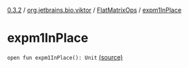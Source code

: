 [0.3.2](../../index.md) / [org.jetbrains.bio.viktor](../index.md) / [FlatMatrixOps](index.md) / [expm1InPlace](.)

# expm1InPlace

`open fun expm1InPlace(): Unit` [(source)](https://github.com/JetBrains-Research/viktor/blob/0.3.2/src/main/kotlin/org/jetbrains/bio/viktor/StridedMatrix.kt#L102)